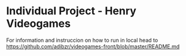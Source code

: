 # Individual Project - Henry Videogames

For information and instruccion on how to run in local head to 
https://github.com/adibzr/videogames-front/blob/master/README.md
